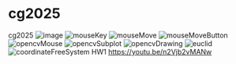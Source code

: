 # cg2025
cg2025
![image](https://github.com/user-attachments/assets/669ba3be-35a0-4fb6-90e8-cba79e4eaffd)
![mouseKey](https://github.com/user-attachments/assets/d18d21b3-b43a-4d61-870a-96da3fe0d852)
![mouseMove](https://github.com/user-attachments/assets/60b2ca2f-bc99-478f-a9e5-e54b0464a769)
![mouseMoveButton](https://github.com/user-attachments/assets/f375163d-4ad2-4deb-86d9-fc4105e4aeb7)
![opencvMouse](https://github.com/user-attachments/assets/0539e777-8031-4113-9b30-a1f51de080b0)
![opencvSubplot](https://github.com/user-attachments/assets/8fa8d6c3-510f-4b5e-a6b1-d3400816705b)
![opencvDrawing](https://github.com/user-attachments/assets/f546b8e2-7249-453e-b0d6-cdc4223c1a44)
![euclid](https://github.com/user-attachments/assets/e542822c-ecee-4f12-8c81-cb623a150e14)
![coordinateFreeSystem](https://github.com/user-attachments/assets/98422cf8-626c-4cc2-a9a2-094d6cb88d14)
HW1
https://youtu.be/n2Vjb2vMANw

